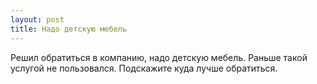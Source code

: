 ```yaml
---
layout: post 
title: Надо детскую мебель 
--- 
```

Решил обратиться в компанию, надо детскую мебель. Раньше такой услугой не пользовался. Подскажите куда лучше обратиться.
